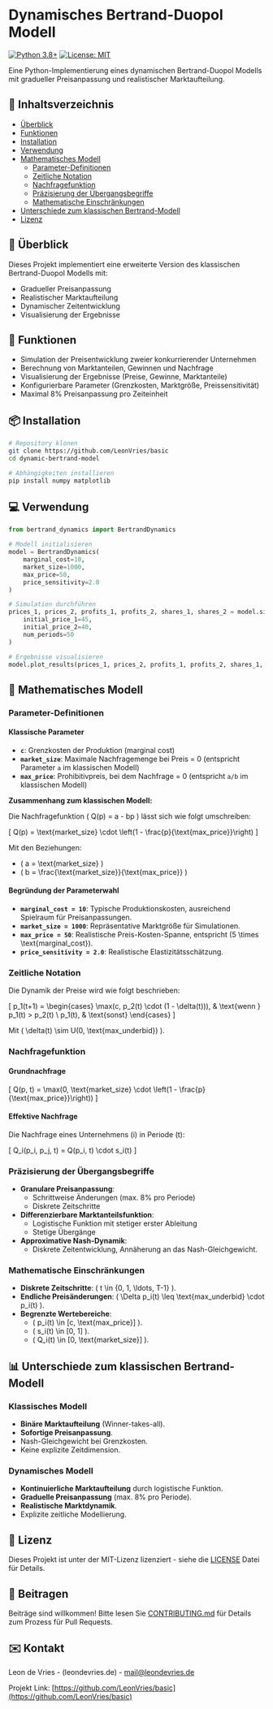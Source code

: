 # Dynamisches Bertrand-Duopol Modell

[![Python 3.8+](https://img.shields.io/badge/python-3.8+-blue.svg)](https://www.python.org/downloads/)
[![License: MIT](https://img.shields.io/badge/License-MIT-yellow.svg)](https://opensource.org/licenses/MIT)

Eine Python-Implementierung eines dynamischen Bertrand-Duopol Modells mit gradueller Preisanpassung und realistischer Marktaufteilung.

## 📝 Inhaltsverzeichnis
- [Überblick](#überblick)
- [Funktionen](#funktionen)
- [Installation](#installation)
- [Verwendung](#verwendung)
- [Mathematisches Modell](#mathematisches-modell)
  - [Parameter-Definitionen](#parameter-definitionen)
  - [Zeitliche Notation](#zeitliche-notation)
  - [Nachfragefunktion](#nachfragefunktion)
  - [Präzisierung der Übergangsbegriffe](#pr%C3%A4zisierung-der-%C3%BCbergangsbegriffe)
  - [Mathematische Einschränkungen](#mathematische-einschr%C3%A4nkungen)
- [Unterschiede zum klassischen Bertrand-Modell](#unterschiede-zum-klassischen-bertrand-modell)
- [Lizenz](#lizenz)

## 🎯 Überblick

Dieses Projekt implementiert eine erweiterte Version des klassischen Bertrand-Duopol Modells mit:
- Gradueller Preisanpassung
- Realistischer Marktaufteilung
- Dynamischer Zeitentwicklung
- Visualisierung der Ergebnisse

## 🔧 Funktionen

- Simulation der Preisentwicklung zweier konkurrierender Unternehmen
- Berechnung von Marktanteilen, Gewinnen und Nachfrage
- Visualisierung der Ergebnisse (Preise, Gewinne, Marktanteile)
- Konfigurierbare Parameter (Grenzkosten, Marktgröße, Preissensitivität)
- Maximal 8% Preisanpassung pro Zeiteinheit

## 📦 Installation

```bash
# Repository klonen
git clone https://github.com/LeonVries/basic
cd dynamic-bertrand-model

# Abhängigkeiten installieren
pip install numpy matplotlib
```

## 💻 Verwendung

```python
from bertrand_dynamics import BertrandDynamics

# Modell initialisieren
model = BertrandDynamics(
    marginal_cost=10,
    market_size=1000,
    max_price=50,
    price_sensitivity=2.0
)

# Simulation durchführen
prices_1, prices_2, profits_1, profits_2, shares_1, shares_2 = model.simulate(
    initial_price_1=45,
    initial_price_2=40,
    num_periods=50
)

# Ergebnisse visualisieren
model.plot_results(prices_1, prices_2, profits_1, profits_2, shares_1, shares_2)
```

## 📐 Mathematisches Modell

### Parameter-Definitionen

#### Klassische Parameter
- **`c`**: Grenzkosten der Produktion (marginal cost)
- **`market_size`**: Maximale Nachfragemenge bei Preis = 0 (entspricht Parameter `a` im klassischen Modell)
- **`max_price`**: Prohibitivpreis, bei dem Nachfrage = 0 (entspricht `a/b` im klassischen Modell)

**Zusammenhang zum klassischen Modell:**

Die Nachfragefunktion \( Q(p) = a - bp \) lässt sich wie folgt umschreiben:

\[
Q(p) = \text{market\_size} \cdot \left(1 - \frac{p}{\text{max\_price}}\right)
\]

Mit den Beziehungen:
- \( a = \text{market\_size} \)
- \( b = \frac{\text{market\_size}}{\text{max\_price}} \)

#### Begründung der Parameterwahl
- **`marginal_cost = 10`**: Typische Produktionskosten, ausreichend Spielraum für Preisanpassungen.
- **`market_size = 1000`**: Repräsentative Marktgröße für Simulationen.
- **`max_price = 50`**: Realistische Preis-Kosten-Spanne, entspricht \(5 \times \text{marginal\_cost}\).
- **`price_sensitivity = 2.0`**: Realistische Elastizitätsschätzung.

### Zeitliche Notation

Die Dynamik der Preise wird wie folgt beschrieben:

\[
p_1(t+1) = \begin{cases} 
\max(c, p_2(t) \cdot (1 - \delta(t))), & \text{wenn } p_1(t) > p_2(t) \\
p_1(t), & \text{sonst}
\end{cases}
\]

Mit \( \delta(t) \sim U(0, \text{max\_underbid}) \).

### Nachfragefunktion

#### Grundnachfrage
\[
Q(p, t) = \max(0, \text{market\_size} \cdot \left(1 - \frac{p}{\text{max\_price}}\right))
\]

#### Effektive Nachfrage
Die Nachfrage eines Unternehmens \(i\) in Periode \(t\):

\[
Q_i(p_i, p_j, t) = Q(p_i, t) \cdot s_i(t)
\]

### Präzisierung der Übergangsbegriffe

- **Granulare Preisanpassung**:
  - Schrittweise Änderungen (max. 8% pro Periode)
  - Diskrete Zeitschritte
- **Differenzierbare Marktanteilsfunktion**:
  - Logistische Funktion mit stetiger erster Ableitung
  - Stetige Übergänge
- **Approximative Nash-Dynamik**:
  - Diskrete Zeitentwicklung, Annäherung an das Nash-Gleichgewicht.

### Mathematische Einschränkungen

- **Diskrete Zeitschritte**: \( t \in \{0, 1, \ldots, T-1\} \).
- **Endliche Preisänderungen**: \( \Delta p_i(t) \leq \text{max\_underbid} \cdot p_i(t) \).
- **Begrenzte Wertebereiche**:
  - \( p_i(t) \in [c, \text{max\_price}] \).
  - \( s_i(t) \in [0, 1] \).
  - \( Q_i(t) \in [0, \text{market\_size}] \).

## 📊 Unterschiede zum klassischen Bertrand-Modell

### Klassisches Modell
- **Binäre Marktaufteilung** (Winner-takes-all).
- **Sofortige Preisanpassung**.
- Nash-Gleichgewicht bei Grenzkosten.
- Keine explizite Zeitdimension.

### Dynamisches Modell
- **Kontinuierliche Marktaufteilung** durch logistische Funktion.
- **Graduelle Preisanpassung** (max. 8% pro Periode).
- **Realistische Marktdynamik**.
- Explizite zeitliche Modellierung.

## 📄 Lizenz

Dieses Projekt ist unter der MIT-Lizenz lizenziert - siehe die [LICENSE](LICENSE) Datei für Details.

## 👥 Beitragen

Beiträge sind willkommen! Bitte lesen Sie [CONTRIBUTING.md](CONTRIBUTING.md) für Details zum Prozess für Pull Requests.

## ✉️ Kontakt

Leon de Vries - (leondevries.de) - mail@leondevries.de

Projekt Link: [https://github.com/LeonVries/basic](https://github.com/LeonVries/basic)

